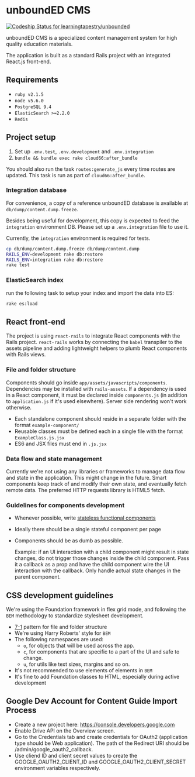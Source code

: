 # unboundED CMS

[ ![Codeship Status for learningtapestry/unbounded](https://codeship.com/projects/bae631f0-5a22-0133-cd42-72256058fde0/status?branch=master)](https://codeship.com/projects/110252)

unboundED CMS is a specialized content management system for high quality
education materials.

The application is built as a standard Rails project with an integrated React.js
front-end.

## Requirements

* `ruby v2.1.5`
* `node v5.6.0`
* `PostgreSQL 9.4`
* `ElasticSearch >=2.2.0`
* `Redis`

## Project setup

1. Set up `.env.test`, `.env.development` and `.env.integration`
2. `bundle && bundle exec rake cloud66:after_bundle`

You should also run the task `routes:generate_js` every time routes are updated.
This task is run as part of `cloud66:after_bundle`.

### Integration database

For convenience, a copy of a reference unboundED database is available
at `db/dump/content.dump.freeze`.

Besides being useful for development, this copy is expected to
feed the `integration` environment DB. Please set up a `.env.integration`
file to use it.

Currently, the `integration` environment is required for tests.

```bash
cp db/dump/content.dump.freeze db/dump/content.dump
RAILS_ENV=development rake db:restore
RAILS_ENV=integration rake db:restore
rake test
```

### ElasticSearch index

run the following task to setup your index and import the data into ES:

```bash
rake es:load
```

## React front-end

The project is using `react-rails` to integrate React components with the Rails
project. `react-rails` works by connecting the `babel` transpiler to the assets
pipeline and adding lightweight helpers to plumb React components with Rails
views.

### File and folder structure

Components should go inside `app/assets/javascripts/components`. Dependencies
may be installed with `rails-assets`. If a dependency is used in a React
component, it must be declared inside `components.js` (in addition to
`application.js` if it's used elsewhere). Server side rendering won't work
otherwise.

- Each standalone component should reside in a separate folder with the format
`example-component/`
- Reusable classes must be defined each in a single file with the format
  `ExampleClass.js.jsx`
- ES6 and JSX files must end in `.js.jsx`

### Data flow and state management

Currently we're not using any libraries or frameworks to manage data flow and
state in the application. This might change in the future. Smart components
keep track of and modify their own state, and eventually fetch remote data. The
preferred HTTP requests library is HTML5 fetch.

### Guidelines for components development

- Whenever possible, write [stateless functional components](https://facebook.github.io/react/blog/2015/10/07/react-v0.14.html#stateless-functional-components)
- Ideally there should be a single stateful component per page
- Components should be as dumb as possible.

  Example: if an UI interaction with a child component might result in state
  changes, do not trigger those changes inside the child component. Pass it a
  callback as a prop and have the child component wire the UI interaction with
  the callback. Only handle actual state changes in the parent component.

## CSS development guidelines

We're using the Foundation framework in flex grid mode, and following the `BEM`
methodology to standardize stylesheet development.

- [7-1](http://sass-guidelin.es/#the-7-1-pattern) pattern for file and folder structure
- We're using Harry Roberts' style for `BEM`
- The following namespaces are used:
  - `o`, for objects that will be used across the app.
  - `c`, for components that are specific to a part of the UI and safe to change.
  - `u`, for utils like text sizes, margins and so on.
- It's not recommended to use elements of elements in `BEM`
- It's fine to add Foundation classes to HTML, especially during active development


## Google Dev Account for Content Guide Import Process

- Create a new project here: https://console.developers.google.com
- Enable Drive API on the Overview screen.
- Go to the Credentials tab and create credentials for OAuth2 (application type should be Web application). The path of the Redirect URI should be /admin/google_oauth2_callback.
- Use cliend ID and client secret values to create the GOOGLE_OAUTH2_CLIENT_ID and GOOGLE_OAUTH2_CLIENT_SECRET environment variables respectively.
